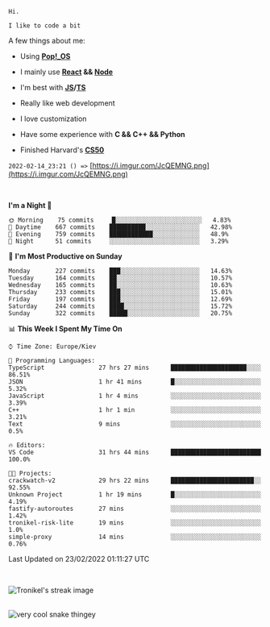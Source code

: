 ```
Hi.

I like to code a bit
```

A few things about me:

-   Using **[Pop!\_OS](https://pop.system76.com/)**

-   I mainly use **[React](https://reactjs.org/) && [Node](https://nodejs.org/en/)**

-   I'm best with **[JS](https://www.javascript.com/)/[TS](https://www.typescriptlang.org/)**

-   Really like web development

-   I love customization

-   Have some experience with **C && C++ && Python**

-   Finished Harvard's **[CS50](https://cs50.harvard.edu)**

`2022-02-14_23:21 () =>` [https://i.imgur.com/JcQEMNG.png](https://i.imgur.com/JcQEMNG.png)

<br>

<!--START_SECTION:waka-->
**I'm a Night 🦉** 

```text
🌞 Morning    75 commits     █░░░░░░░░░░░░░░░░░░░░░░░░   4.83% 
🌆 Daytime    667 commits    ██████████░░░░░░░░░░░░░░░   42.98% 
🌃 Evening    759 commits    ████████████░░░░░░░░░░░░░   48.9% 
🌙 Night      51 commits     ░░░░░░░░░░░░░░░░░░░░░░░░░   3.29%

```
📅 **I'm Most Productive on Sunday** 

```text
Monday       227 commits    ███░░░░░░░░░░░░░░░░░░░░░░   14.63% 
Tuesday      164 commits    ██░░░░░░░░░░░░░░░░░░░░░░░   10.57% 
Wednesday    165 commits    ██░░░░░░░░░░░░░░░░░░░░░░░   10.63% 
Thursday     233 commits    ███░░░░░░░░░░░░░░░░░░░░░░   15.01% 
Friday       197 commits    ███░░░░░░░░░░░░░░░░░░░░░░   12.69% 
Saturday     244 commits    ████░░░░░░░░░░░░░░░░░░░░░   15.72% 
Sunday       322 commits    █████░░░░░░░░░░░░░░░░░░░░   20.75%

```


📊 **This Week I Spent My Time On** 

```text
⌚︎ Time Zone: Europe/Kiev

💬 Programming Languages: 
TypeScript               27 hrs 27 mins      █████████████████████░░░░   86.51% 
JSON                     1 hr 41 mins        █░░░░░░░░░░░░░░░░░░░░░░░░   5.32% 
JavaScript               1 hr 4 mins         ░░░░░░░░░░░░░░░░░░░░░░░░░   3.39% 
C++                      1 hr 1 min          ░░░░░░░░░░░░░░░░░░░░░░░░░   3.21% 
Text                     9 mins              ░░░░░░░░░░░░░░░░░░░░░░░░░   0.5%

🔥 Editors: 
VS Code                  31 hrs 44 mins      █████████████████████████   100.0%

🐱‍💻 Projects: 
crackwatch-v2            29 hrs 22 mins      ███████████████████████░░   92.55% 
Unknown Project          1 hr 19 mins        █░░░░░░░░░░░░░░░░░░░░░░░░   4.19% 
fastify-autoroutes       27 mins             ░░░░░░░░░░░░░░░░░░░░░░░░░   1.42% 
tronikel-risk-lite       19 mins             ░░░░░░░░░░░░░░░░░░░░░░░░░   1.0% 
simple-proxy             14 mins             ░░░░░░░░░░░░░░░░░░░░░░░░░   0.76%

```


 Last Updated on 23/02/2022 01:11:27 UTC
<!--END_SECTION:waka-->

<br>

<p><img align="center" src="https://github-readme-streak-stats.herokuapp.com/?user=Trunkelis&theme=dark" alt="Tronikel's streak image" /></p>

<br>

<img title="" src="https://raw.githubusercontent.com/Trunkelis/Trunkelis/output/github-contribution-grid-snake.svg" alt="very cool snake thingey" data-align="left">
